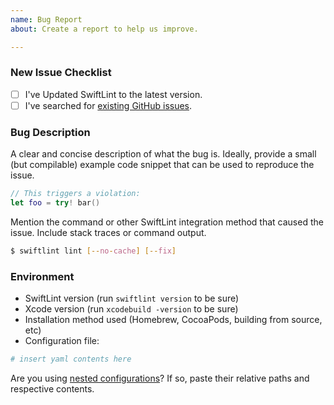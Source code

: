 ```yaml
---
name: Bug Report
about: Create a report to help us improve.

---
```


### New Issue Checklist

- [ ] I've Updated SwiftLint to the latest version.
- [ ] I've searched for [existing GitHub issues](https://github.com/realm/SwiftLint/issues).

### Bug Description

A clear and concise description of what the bug is. Ideally, provide a small (but compilable) example code snippet that
can be used to reproduce the issue.

```swift
// This triggers a violation:
let foo = try! bar()
```

Mention the command or other SwiftLint integration method that caused the issue. Include stack traces or command output.

```bash
$ swiftlint lint [--no-cache] [--fix]
```

### Environment

* SwiftLint version (run `swiftlint version` to be sure)
* Xcode version (run `xcodebuild -version` to be sure)
* Installation method used (Homebrew, CocoaPods, building from source, etc)
* Configuration file:

```yml
# insert yaml contents here
```

Are you using [nested configurations](https://github.com/realm/SwiftLint#nested-configurations)? If so, paste their
relative paths and respective contents.
